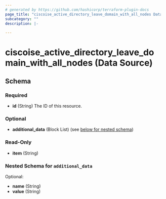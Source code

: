 ```yaml
---
# generated by https://github.com/hashicorp/terraform-plugin-docs
page_title: "ciscoise_active_directory_leave_domain_with_all_nodes Data Source - terraform-provider-ciscoise"
subcategory: ""
description: |-
  
---
```


# ciscoise_active_directory_leave_domain_with_all_nodes (Data Source)





<!-- schema generated by tfplugindocs -->
## Schema

### Required

- **id** (String) The ID of this resource.

### Optional

- **additional_data** (Block List) (see [below for nested schema](#nestedblock--additional_data))

### Read-Only

- **item** (String)

<a id="nestedblock--additional_data"></a>
### Nested Schema for `additional_data`

Optional:

- **name** (String)
- **value** (String)


